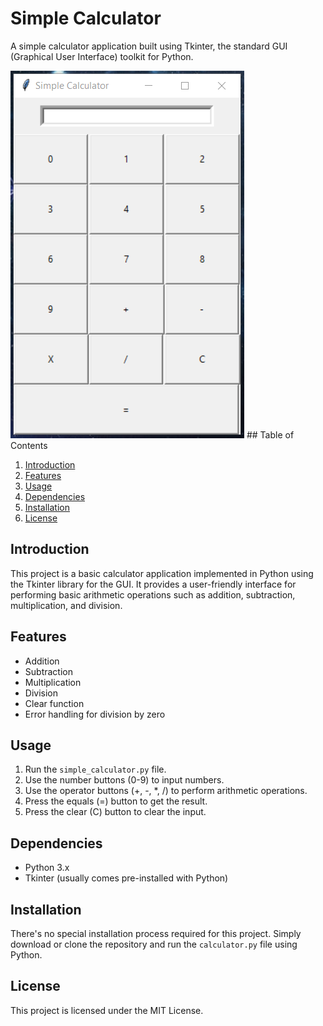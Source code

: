 # Simple Calculator

A simple calculator application built using Tkinter, the standard GUI (Graphical User Interface) toolkit for Python.

<img src="./simple_calculator.PNG" alt=Calculator GUI>
## Table of Contents

1. [Introduction](#introduction)
2. [Features](#features)
3. [Usage](#usage)
4. [Dependencies](#dependencies)
5. [Installation](#installation)
6. [License](#license)

## Introduction

This project is a basic calculator application implemented in Python using the Tkinter library for the GUI. It provides a user-friendly interface for performing basic arithmetic operations such as addition, subtraction, multiplication, and division.

## Features

- Addition
- Subtraction
- Multiplication
- Division
- Clear function
- Error handling for division by zero

## Usage

1. Run the `simple_calculator.py` file.
2. Use the number buttons (0-9) to input numbers.
3. Use the operator buttons (+, -, *, /) to perform arithmetic operations.
4. Press the equals (=) button to get the result.
5. Press the clear (C) button to clear the input.

## Dependencies

- Python 3.x
- Tkinter (usually comes pre-installed with Python)

## Installation

There's no special installation process required for this project. Simply download or clone the repository and run the `calculator.py` file using Python.

## License

This project is licensed under the MIT License.
